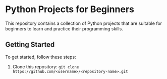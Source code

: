 # Python Projects for Beginners

This repository contains a collection of Python projects that are suitable for beginners to learn and practice their programming skills.

## Getting Started

To get started, follow these steps:

1. Clone this repository: `git clone https://github.com/<username>/<repository-name>.git`

